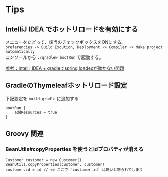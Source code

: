 # Tips

## IntelliJ IDEA でホットリロードを有効にする

メニューをたどって、該当のチェックボックスをONにする。  
` preferencies -> Build Excution, Deployment -> Compiler -> Make project automatically `   
コンソールから `./gradlew bootRun` で起動する。  

[参考：Intellij IDEA + gradleでspring loadedが動かない問題](http://www.bunkei-programmer.net/entry/2015/06/16/012524)

## GradleのThymeleafホットリロード設定

下記設定を `build.gradle` に追加する

```
bootRun {
    addResources = true
}
```

## Groovy 関連

### BeanUtils#copyProperties を使うとidプロパティが消える

```
Customer customer = new Customer()
BeanUtils.copyProperties(customer, customer)
customer.id = id // <= ここで `customer.id` は無いと怒られてしまう
```

